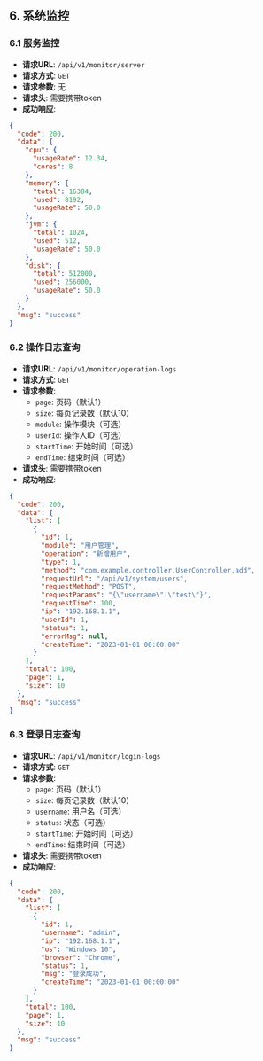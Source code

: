 ## 6. 系统监控

### 6.1 服务监控

- **请求URL**: `/api/v1/monitor/server`
- **请求方式**: `GET`
- **请求参数**: 无
- **请求头**: 需要携带token
- **成功响应**:

```json
{
  "code": 200,
  "data": {
    "cpu": {
      "usageRate": 12.34,
      "cores": 8
    },
    "memory": {
      "total": 16384,
      "used": 8192,
      "usageRate": 50.0
    },
    "jvm": {
      "total": 1024,
      "used": 512,
      "usageRate": 50.0
    },
    "disk": {
      "total": 512000,
      "used": 256000,
      "usageRate": 50.0
    }
  },
  "msg": "success"
}
```

### 6.2 操作日志查询

- **请求URL**: `/api/v1/monitor/operation-logs`
- **请求方式**: `GET`
- **请求参数**:
  - `page`: 页码（默认1）
  - `size`: 每页记录数（默认10）
  - `module`: 操作模块（可选）
  - `userId`: 操作人ID（可选）
  - `startTime`: 开始时间（可选）
  - `endTime`: 结束时间（可选）
- **请求头**: 需要携带token
- **成功响应**:

```json
{
  "code": 200,
  "data": {
    "list": [
      {
        "id": 1,
        "module": "用户管理",
        "operation": "新增用户",
        "type": 1,
        "method": "com.example.controller.UserController.add",
        "requestUrl": "/api/v1/system/users",
        "requestMethod": "POST",
        "requestParams": "{\"username\":\"test\"}",
        "requestTime": 100,
        "ip": "192.168.1.1",
        "userId": 1,
        "status": 1,
        "errorMsg": null,
        "createTime": "2023-01-01 00:00:00"
      }
    ],
    "total": 100,
    "page": 1,
    "size": 10
  },
  "msg": "success"
}
```

### 6.3 登录日志查询

- **请求URL**: `/api/v1/monitor/login-logs`
- **请求方式**: `GET`
- **请求参数**:
  - `page`: 页码（默认1）
  - `size`: 每页记录数（默认10）
  - `username`: 用户名（可选）
  - `status`: 状态（可选）
  - `startTime`: 开始时间（可选）
  - `endTime`: 结束时间（可选）
- **请求头**: 需要携带token
- **成功响应**:

```json
{
  "code": 200,
  "data": {
    "list": [
      {
        "id": 1,
        "username": "admin",
        "ip": "192.168.1.1",
        "os": "Windows 10",
        "browser": "Chrome",
        "status": 1,
        "msg": "登录成功",
        "createTime": "2023-01-01 00:00:00"
      }
    ],
    "total": 100,
    "page": 1,
    "size": 10
  },
  "msg": "success"
}
```